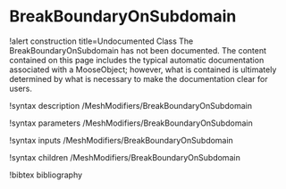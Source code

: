 <!-- MOOSE Documentation Stub: Remove this when content is added. -->

# BreakBoundaryOnSubdomain

!alert construction title=Undocumented Class
The BreakBoundaryOnSubdomain has not been documented. The content contained on this page includes the
typical automatic documentation associated with a MooseObject; however, what is contained is
ultimately determined by what is necessary to make the documentation clear for users.

!syntax description /MeshModifiers/BreakBoundaryOnSubdomain

!syntax parameters /MeshModifiers/BreakBoundaryOnSubdomain

!syntax inputs /MeshModifiers/BreakBoundaryOnSubdomain

!syntax children /MeshModifiers/BreakBoundaryOnSubdomain

!bibtex bibliography
